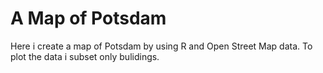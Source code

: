 # A Map of Potsdam

Here i create a map of Potsdam by using R and Open Street Map data. To plot the
data i subset only bulidings.

